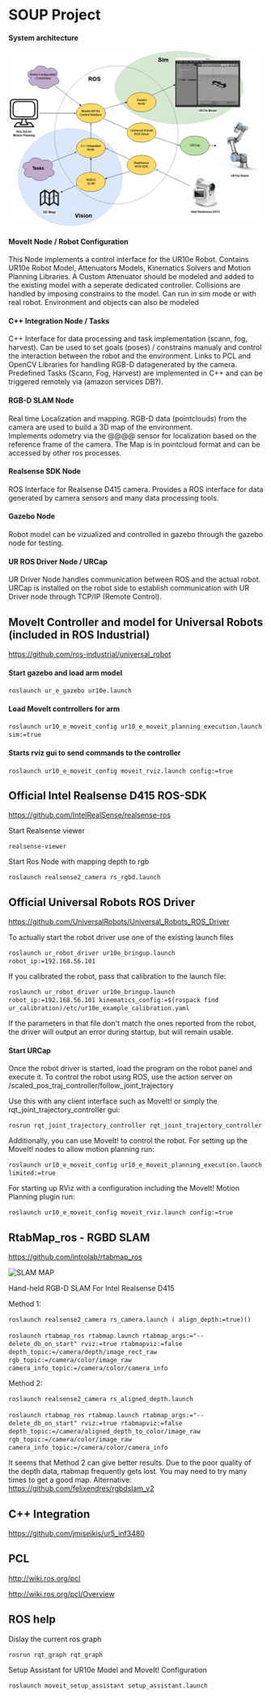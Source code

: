 # SOUP Project

#### System architecture

![ROS_Diagram](/images/ros_diagram.png)

#### MoveIt Node / Robot Configuration
This Node implements a control interface for the UR10e Robot. Contains UR10e Robot Model, Attenuators Models, Kinematics Solvers and Motion Planning Libraries. A Custom Attenuator should be modeled and added to the existing model with a seperate dedicated controller. Collisions are handled by imposing constrains to the model. Can run in sim mode or with real robot. 
Environment and objects can also be modeled

#### C++ Integration Node / Tasks
C++ Interface for data processing and task implementation (scann, fog, harvest). Can be used to set goals (poses) / constrains manualy and control the interaction between the robot and the environment. Links to PCL and OpenCV Libraries for handling RGB-D datagenerated by the camera. Predefined Tasks (Scann, Fog, Harvest) are implemented in C++ and can be triggered remotely via (amazon services DB?).

#### RGB-D SLAM Node
Real time Localization and mapping. RGB-D data (pointclouds) from the camera are used to build a 3D map of the environment.     
Implements odometry via the @@@@ sensor for localization based on the reference frame of the camera. The Map is in pointcloud format and can be accessed by other ros processes. 

#### Realsense SDK Node
ROS Interface for Realsense D415 camera. Provides a ROS interface for data generated by camera sensors and many data processing tools. 

#### Gazebo Node
Robot model can be vizualized and controlled in gazebo through the gazebo node for testing.

#### UR ROS Driver Node / URCap
UR Driver Node handles communication between ROS and the actual robot. URCap is installed on the robot side to establish communication with UR Driver node through TCP/IP (Remote Control).  


 





## MoveIt Controller and model for Universal Robots (included in ROS Industrial)
https://github.com/ros-industrial/universal_robot

#### Start gazebo and load arm model

    roslaunch ur_e_gazebo ur10e.launch

#### Load MoveIt contrrollers for arm

    roslaunch ur10_e_moveit_config ur10_e_moveit_planning_execution.launch sim:=true

#### Starts rviz gui to send commands to the controller

    roslaunch ur10_e_moveit_config moveit_rviz.launch config:=true



## Official Intel Realsense D415 ROS-SDK 
https://github.com/IntelRealSense/realsense-ros

Start Realsense viewer
    
    realsense-viewer

Start Ros Node with mapping depth to rgb
    
    roslaunch realsense2_camera rs_rgbd.launch


## Official Universal Robots ROS Driver
https://github.com/UniversalRobots/Universal_Robots_ROS_Driver

To actually start the robot driver use one of the existing launch files

    roslaunch ur_robot_driver ur10e_bringup.launch robot_ip:=192.168.56.101

If you calibrated the robot, pass that calibration to the launch file:

    roslaunch ur_robot_driver ur10e_bringup.launch robot_ip:=192.168.56.101 kinematics_config:=$(rospack find ur_calibration)/etc/ur10e_example_calibration.yaml

If the parameters in that file don't match the ones reported from the robot, the driver will output an error during startup, but will remain usable.

#### Start URCap
Once the robot driver is started, load the program on the robot panel and execute it. 
To control the robot using ROS, use the action server on /scaled_pos_traj_controller/follow_joint_trajectory

Use this with any client interface such as MoveIt! or simply the rqt_joint_trajectory_controller gui:

    rosrun rqt_joint_trajectory_controller rqt_joint_trajectory_controller

Additionally, you can use MoveIt! to control the robot. For setting up the MoveIt! nodes to allow motion planning run:

    roslaunch ur10_e_moveit_config ur10_e_moveit_planning_execution.launch limited:=true

For starting up RViz with a configuration including the MoveIt! Motion Planning plugin run:

    roslaunch ur10_e_moveit_config moveit_rviz.launch config:=true



## RtabMap_ros - RGBD SLAM
https://github.com/introlab/rtabmap_ros

![SLAM MAP](/images/os_tracking_results.gif)


Hand-held RGB-D SLAM For Intel Realsense D415 

Method 1:
    
    roslaunch realsense2_camera rs_camera.launch ( align_depth:=true)()
    
    roslaunch rtabmap_ros rtabmap.launch rtabmap_args:="--delete_db_on_start" rviz:=true rtabmapviz:=false     depth_topic:=/camera/depth/image_rect_raw rgb_topic:=/camera/color/image_raw camera_info_topic:=/camera/color/camera_info

Method 2:

    roslaunch realsense2_camera rs_aligned_depth.launch

    roslaunch rtabmap_ros rtabmap.launch rtabmap_args:="--delete_db_on_start" rviz:=true rtabmapviz:=false depth_topic:=/camera/aligned_depth_to_color/image_raw rgb_topic:=/camera/color/image_raw camera_info_topic:=/camera/color/camera_info

It seems that Method 2 can give better results. Due to the poor quality of the depth data, rtabmap frequently gets lost. You may need to try many times to get a good map.
Alternative: https://github.com/felixendres/rgbdslam_v2


## C++ Integration
https://github.com/jmiseikis/ur5_inf3480


## PCL
http://wiki.ros.org/pcl

http://wiki.ros.org/pcl/Overview




## ROS help
Dislay the current ros graph

    rosrun rqt_graph rqt_graph

Setup Assistant for UR10e Model and MoveIt! Configuration

    roslaunch moveit_setup_assistant setup_assistant.launch



